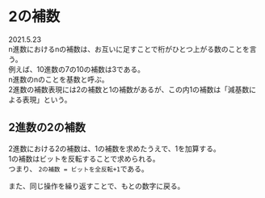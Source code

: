 # 2の補数  
2021.5.23  
n進数におけるnの補数は、お互いに足すことで桁がひとつ上がる数のことを言う。  
例えば、10進数の7の10の補数は3である。  
n進数のnのことを基数と呼ぶ。   
2進数の補数表現には2の補数と1の補数があるが、この内1の補数は「減基数による表現」という。  
  
## 2進数の2の補数  
2進数における2の補数は、1の補数を求めたうえで、1を加算する。  
1の補数はビットを反転することで求められる。  
つまり、  `2の補数 = ビットを全反転+1`である。  
  
また、同じ操作を繰り返すことで、もとの数字に戻る。  
  
